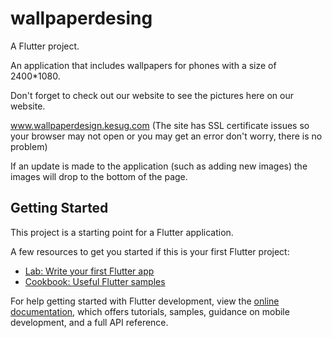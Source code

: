 # wallpaperdesing

A Flutter project.

An application that includes wallpapers for phones with a size of 2400*1080.

Don't forget to check out our website to see the pictures here on our website.

www.wallpaperdesign.kesug.com (The site has SSL certificate issues so your browser may not open or you may get an error don't worry, there is no problem)

If an update is made to the application (such as adding new images) the images will drop to the bottom of the page.

## Getting Started

This project is a starting point for a Flutter application.

A few resources to get you started if this is your first Flutter project:

- [Lab: Write your first Flutter app](https://docs.flutter.dev/get-started/codelab)
- [Cookbook: Useful Flutter samples](https://docs.flutter.dev/cookbook)

For help getting started with Flutter development, view the
[online documentation](https://docs.flutter.dev/), which offers tutorials,
samples, guidance on mobile development, and a full API reference.
